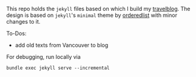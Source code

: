This repo holds the `jekyll` files based on which I build my [travelblog](https://nkueng.github.io/travelblog/).
The design is based on `jekyll`'s `minimal` theme by [orderedlist](https://github.com/orderedlist) with minor changes to it.

To-Dos:
- add old texts from Vancouver to blog

For debugging, run locally via

```
bundle exec jekyll serve --incremental
```
